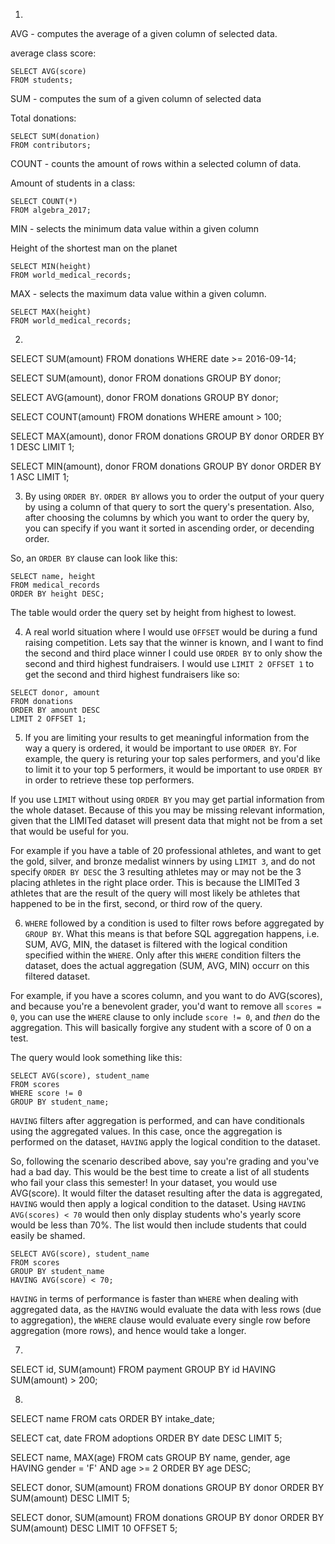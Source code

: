1)

AVG - computes the average of a given column of selected data.

average class score:

```
SELECT AVG(score)
FROM students;
```

SUM - computes the sum of a given column of selected data

Total donations:

```
SELECT SUM(donation)
FROM contributors;
```

COUNT - counts the amount of rows within a selected column of data.

Amount of students in a class:

```
SELECT COUNT(*)
FROM algebra_2017;
```

MIN - selects the minimum data value within a given column

Height of the shortest man on the planet

```
SELECT MIN(height)
FROM world_medical_records;
```

MAX - selects the maximum data value within a given column.

```
SELECT MAX(height)
FROM world_medical_records;
```
2)

SELECT SUM(amount)
FROM donations
WHERE date >= 2016-09-14;

SELECT SUM(amount), donor
FROM donations
GROUP BY donor;

SELECT AVG(amount), donor
FROM donations
GROUP BY donor;

SELECT COUNT(amount)
FROM donations
WHERE amount > 100;

SELECT MAX(amount), donor
FROM donations
GROUP BY donor
ORDER BY 1 DESC
LIMIT 1;

SELECT MIN(amount), donor
FROM donations
GROUP BY donor
ORDER BY 1 ASC
LIMIT 1;

3) By using `ORDER BY`. `ORDER BY` allows you to order the output of your query by using a column of that query to sort the query's presentation. Also, after choosing the columns by which you want to order the query by, you can specify if you want it sorted in ascending order, or decending order.

So, an `ORDER BY` clause can look like this:

```
SELECT name, height
FROM medical_records
ORDER BY height DESC;
```

The table would order the query set by height from highest to lowest.

4) A real world situation where I would use `OFFSET` would be during a fund raising competition. Lets say that the winner is known, and I want to find the second and third place winner I could use `ORDER BY` to only show the second and third highest fundraisers. I would use  `LIMIT 2 OFFSET 1` to get the second and third highest fundraisers like so:

```
SELECT donor, amount
FROM donations
ORDER BY amount DESC
LIMIT 2 OFFSET 1;
```

5) If you are limiting your results to get meaningful information from the way a query is ordered, it would be important to use `ORDER BY`. For example, the query is returing your top sales performers, and you'd like to limit it to your top 5 performers, it would be important to use `ORDER BY` in order to retrieve these top performers. 

If you use `LIMIT` without using `ORDER BY` you may get partial information from the whole dataset. Because of this you may be missing relevant information, given that the LIMITed dataset will present data that might not be from a set that would be useful for you.

For example if you have a table of 20 professional athletes, and want to get the gold, silver, and bronze medalist winners by using `LIMIT 3`, and do not specify `ORDER BY DESC` the 3 resulting athletes may or may not be the 3 placing athletes in the right place order. This is because the LIMITed 3 athletes that are the result of the query will most likely be athletes that happened to be in the first, second, or third row of the query.

6) `WHERE` followed by a condition is used to filter rows before aggregated by `GROUP BY`. What this means is that before SQL aggregation happens, i.e. SUM, AVG, MIN, the dataset is filtered with the logical condition specified within the `WHERE`. Only after this `WHERE` condition filters the dataset, does the actual aggregation (SUM, AVG, MIN) occurr on this filtered dataset. 

For example, if you have a scores column, and you want to do AVG(scores), and because you're a benevolent grader, you'd want to remove all `scores = 0`, you can use the `WHERE` clause to only include `score != 0`, and _then_ do the aggregation. This will basically forgive any student with a score of 0 on a test.

The query would look something like this:

```
SELECT AVG(score), student_name
FROM scores
WHERE score != 0
GROUP BY student_name;
```

`HAVING` filters after aggregation is performed, and can have conditionals using the aggregated values. In this case, once the aggregation is performed on the dataset, `HAVING` apply the logical condition to the dataset.

So, following the scenario described above, say you're grading and you've had a bad day. This would be the best time to create a list of all students who fail your class this semester! In your dataset, you would use AVG(score). It would filter the dataset resulting after the data is aggregated, `HAVING` would then apply a logical condition to the dataset. Using `HAVING AVG(scores) < 70` would then only display students who's yearly score would be less than 70%. The list would then include students that could easily be shamed. 

```
SELECT AVG(score), student_name
FROM scores
GROUP BY student_name
HAVING AVG(score) < 70;
```
`HAVING` in terms of performance is faster than `WHERE` when dealing with aggregated data, as the `HAVING` would evaluate the data with less rows (due to aggregation), the `WHERE` clause would evaluate every single row before aggregation (more rows), and hence would take a longer.

7)

SELECT id, SUM(amount)
FROM payment
GROUP BY id
HAVING SUM(amount) > 200;

8)

SELECT name 
FROM cats
ORDER BY intake_date;

SELECT cat, date
FROM adoptions
ORDER BY date DESC
LIMIT 5;

SELECT name, MAX(age)
FROM cats
GROUP BY name, gender, age
HAVING gender = 'F' AND age >= 2
ORDER BY age DESC;

SELECT donor, SUM(amount)
FROM donations
GROUP BY donor
ORDER BY SUM(amount) DESC
LIMIT 5;

SELECT donor, SUM(amount)
FROM donations
GROUP BY donor
ORDER BY SUM(amount) DESC
LIMIT 10 OFFSET 5;
